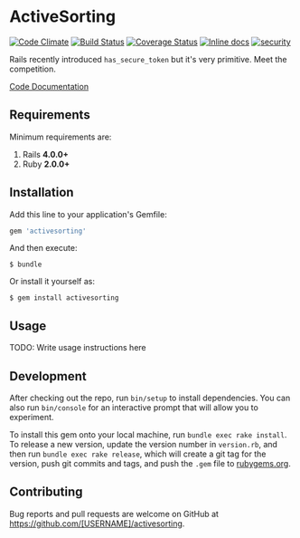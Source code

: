 # ActiveSorting
[![Code Climate](https://codeclimate.com/github/owahab/active_sorting/badges/gpa.svg)](https://codeclimate.com/github/owahab/active_sorting)
[![Build Status](https://travis-ci.org/owahab/active_sorting.svg?branch=master)](https://travis-ci.org/owahab/active_sorting)
[![Coverage Status](https://coveralls.io/repos/github/owahab/active_sorting/badge.svg?branch=master)](https://coveralls.io/github/owahab/active_sorting?branch=master)
[![Inline docs](http://inch-ci.org/github/owahab/active_sorting.svg?branch=master)](http://inch-ci.org/github/owahab/active_sorting)
[![security](https://hakiri.io/github/owahab/active_sorting/master.svg)](https://hakiri.io/github/owahab/active_sorting/master)

Rails recently introduced `has_secure_token` but it's very primitive.
Meet the competition.

[Code Documentation](http://www.rubydoc.info/github/owahab/activesorting)

## Requirements

Minimum requirements are:

1. Rails __4.0.0+__
2. Ruby __2.0.0+__


## Installation

Add this line to your application's Gemfile:

```ruby
gem 'activesorting'
```

And then execute:

    $ bundle

Or install it yourself as:

    $ gem install activesorting

## Usage

TODO: Write usage instructions here

## Development

After checking out the repo, run `bin/setup` to install dependencies. You can also run `bin/console` for an interactive prompt that will allow you to experiment.

To install this gem onto your local machine, run `bundle exec rake install`. To release a new version, update the version number in `version.rb`, and then run `bundle exec rake release`, which will create a git tag for the version, push git commits and tags, and push the `.gem` file to [rubygems.org](https://rubygems.org).

## Contributing

Bug reports and pull requests are welcome on GitHub at https://github.com/[USERNAME]/activesorting.
